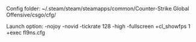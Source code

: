 Config folder: ~/.steam/steam/steamapps/common/Counter-Strike Global Offensive/csgo/cfg/

Launch option: -nojoy -novid -tickrate 128 -high -fullscreen +cl_showfps 1 +exec fl9ns.cfg
